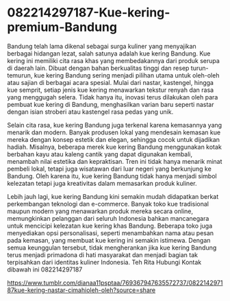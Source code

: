 # 082214297187-Kue-kering-premium-Bandung
Bandung telah lama dikenal sebagai surga kuliner yang menyajikan berbagai hidangan lezat, salah satunya adalah kue kering Bandung. Kue kering ini memiliki cita rasa khas yang membedakannya dari produk serupa di daerah lain. Dibuat dengan bahan berkualitas tinggi dan resep turun-temurun, kue kering Bandung sering menjadi pilihan utama untuk oleh-oleh atau sajian di berbagai acara spesial. Mulai dari nastar, kastengel, hingga kue semprit, setiap jenis kue kering menawarkan tekstur renyah dan rasa yang menggugah selera. Tidak hanya itu, inovasi terus dilakukan oleh para pembuat kue kering di Bandung, menghasilkan varian baru seperti nastar dengan isian stroberi atau kastengel rasa pedas yang unik.

Selain cita rasa, kue kering Bandung juga terkenal karena kemasannya yang menarik dan modern. Banyak produsen lokal yang mendesain kemasan kue mereka dengan konsep estetik dan elegan, sehingga cocok untuk dijadikan hadiah. Misalnya, beberapa merek kue kering Bandung menggunakan kotak berbahan kayu atau kaleng cantik yang dapat digunakan kembali, menambah nilai estetika dan kepraktisan. Tren ini tidak hanya menarik minat pembeli lokal, tetapi juga wisatawan dari luar negeri yang berkunjung ke Bandung. Oleh karena itu, kue kering Bandung tidak hanya menjadi simbol kelezatan tetapi juga kreativitas dalam memasarkan produk kuliner.

Lebih jauh lagi, kue kering Bandung kini semakin mudah didapatkan berkat perkembangan teknologi dan e-commerce. Banyak toko kue tradisional maupun modern yang menawarkan produk mereka secara online, memungkinkan pelanggan dari seluruh Indonesia bahkan mancanegara untuk mencicipi kelezatan kue kering khas Bandung. Beberapa toko juga menyediakan opsi personalisasi, seperti menambahkan nama atau pesan pada kemasan, yang membuat kue kering ini semakin istimewa. Dengan semua keunggulan tersebut, tidak mengherankan jika kue kering Bandung terus menjadi primadona di hati masyarakat dan menjadi bagian tak terpisahkan dari identitas kuliner Indonesia.
Teh Rita
Hubungi Kontak dibawah ini
082214297187

 https://www.tumblr.com/dianaa11psptaa/769367947635572737/082214297187kue-kering-nastar-cimahioleh-oleh?source=share
